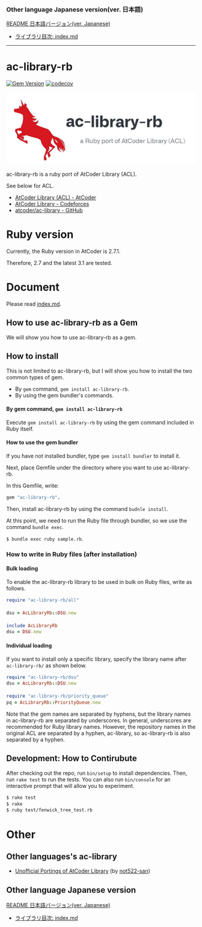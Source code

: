 ### Other language Japanese version(ver. 日本語)

[README 日本語バージョン(ver. Japanese)](README.ja.md)
- [ライブラリ目次: index.md](https://github.com/universato/ac-library-rb/blob/main/document_ja/index.md)

<hr>

# ac-library-rb  

[![Gem Version](https://badge.fury.io/rb/ac-library-rb.svg)](https://badge.fury.io/rb/ac-library-rb)
[![codecov](https://codecov.io/gh/universato/ac-library-rb/branch/main/graph/badge.svg?token=NUAIDTMGBE)](https://codecov.io/gh/universato/ac-library-rb)

<img width="560" src="ac-library-rb_header.jpg" alt="ac-library-rb Logo">

ac-library-rb is a ruby port of AtCoder Library (ACL).

See below for ACL.

- [AtCoder Library (ACL) - AtCoder](https://atcoder.jp/posts/517)
- [AtCoder Library - Codeforces](https://codeforces.com/blog/entry/82400)
- [atcoder/ac-library - GitHub](https://github.com/atcoder/ac-library)

# Ruby version

Currently, the Ruby version in AtCoder is 2.7.1.

Therefore, 2.7 and the latest 3.1 are tested.

# Document

Please read [index.md](https://github.com/universato/ac-library-rb/blob/main/document_en/index.md).

## How to use ac-library-rb as a Gem

We will show you how to use ac-library-rb as a gem.
## How to install

This is not limited to ac-library-rb, but I will show you how to install the two common types of gem.

- By `gem` command, `gem install ac-library-rb`.
- By using the gem bundler's commands.

#### By gem command, `gem install ac-library-rb`

Execute `gem install ac-library-rb` by using the gem command included in Ruby itself.

#### How to use the gem bundler

If you have not installed bundler, type `gem install bundler` to install it.

Next, place Gemfile under the directory where you want to use ac-library-rb.  

In this Gemfile, write: 

```ruby
gem "ac-library-rb".
```

Then, install ac-library-rb by using the command `budnle install`.

At this point, we need to run the Ruby file through bundler, so we use the command `bundle exec`.

`$ bundle exec ruby sample.rb`.

### How to write in Ruby files (after installation)

#### Bulk loading

To enable the ac-library-rb library to be used in bulk on Ruby files, write as follows.

```ruby
require "ac-library-rb/all"

dsu = AcLibraryRb::DSU.new

include AcLibraryRb
dsu = DSU.new
```

#### Individual loading

If you want to install only a specific library, specify the library name after `ac-library-rb/` as shown below.

```ruby
require "ac-library-rb/dsu"
dsu = AcLibraryRb::DSU.new

require "ac-library-rb/priority_queue"
pq = AcLibraryRb::PriorityQueue.new
```

Note that the gem names are separated by hyphens, but the library names in ac-library-rb are separated by underscores. 
In general, underscores are recommended for Ruby library names.
However, the repository names in the original ACL are separated by a hyphen, ac-library, so ac-library-rb is also separated by a hyphen.

## Development: How to Contirubute

After checking out the repo, run `bin/setup` to install dependencies. Then, run `rake test` to run the tests. You can also run `bin/console` for an interactive prompt that will allow you to experiment.

```bash
$ rake test
$ rake
$ ruby test/fenwick_tree_test.rb
```

# Other

## Other languages's ac-library

- [Unofficial Portings of AtCoder Library](https://docs.google.com/spreadsheets/d/19jMAqUbv98grVkLV_Lt54x5B8ILoTcvBzG8EbSvf5gY/edit#gid=0) (by [not522-san](https://github.com/not522))


## Other language Japanese version

[README 日本語バージョン(ver. Japanese)](README.ja.md)
- [ライブラリ目次: index.md](https://github.com/universato/ac-library-rb/blob/main/document_ja/index.md)
